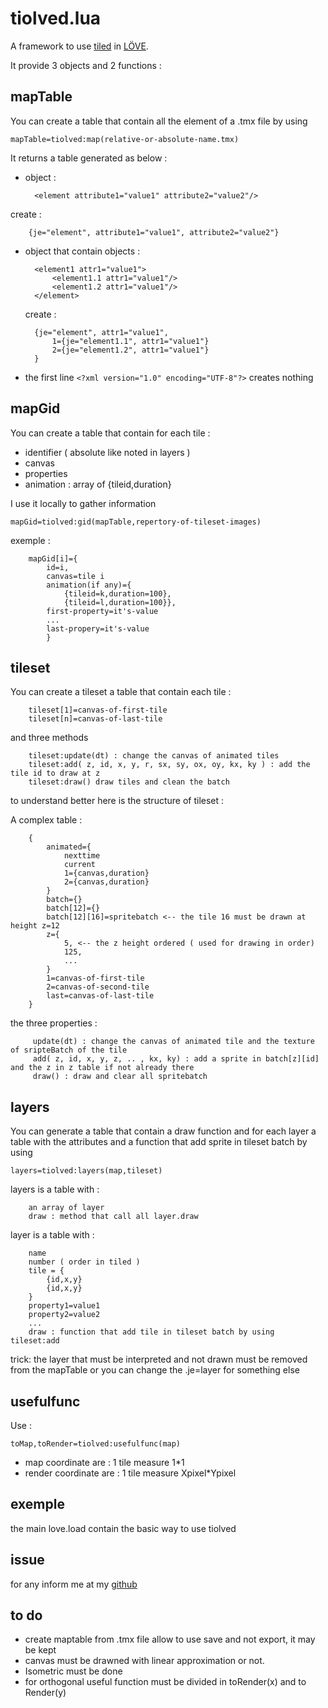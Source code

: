 tiolved.lua
===========

A framework to use [tiled](http://www.mapeditor.org/) in [LÖVE](http://love2d.org).

It provide 3 objects and 2 functions :

mapTable
-------- 

You can create a table that contain all the element of a .tmx file by using 

``` mapTable=tiolved:map(relative-or-absolute-name.tmx) ```

It returns a table generated as below :

* object :

		<element attribute1="value1" attribute2="value2"/> 

 create :

 		{je="element", attribute1="value1", attribute2="value2"}

* object that contain objects :

		<element1 attr1="value1">
			<element1.1 attr1="value1"/>
			<element1.2 attr1="value1"/>
		</element>

   create :

		{je="element", attr1="value1",
			1={je="element1.1", attr1="value1"}
			2={je="element1.2", attr1="value1"}
		}

* the first line `<?xml version="1.0" encoding="UTF-8"?>` creates nothing

mapGid
------

You can create a table that contain for each tile :

* identifier ( absolute like noted in layers )
* canvas
* properties
* animation : array of {tileid,duration}

I use it locally to gather information

``` mapGid=tiolved:gid(mapTable,repertory-of-tileset-images) ```

exemple :

		mapGid[i]={
			id=i,
			canvas=tile i
			animation(if any)={
				{tileid=k,duration=100},
				{tileid=l,duration=100}},
			first-property=it's-value
			...
			last-propery=it's-value
			}

tileset
-------

You can create a tileset a table that contain each tile :

		tileset[1]=canvas-of-first-tile
		tileset[n]=canvas-of-last-tile

and three methods

		tileset:update(dt) : change the canvas of animated tiles
		tileset:add( z, id, x, y, r, sx, sy, ox, oy, kx, ky ) : add the tile id to draw at z
		tileset:draw() draw tiles and clean the batch

to understand better here is the structure of tileset :

A complex table :

		{
	 		animated={
		 		nexttime
		 		current
		 		1={canvas,duration}
		 		2={canvas,duration}
		 	}
		 	batch={}
		 	batch[12]={}
		 	batch[12][16]=spritebatch <-- the tile 16 must be drawn at height z=12
		 	z={
 				5, <-- the z height ordered ( used for drawing in order)
 				125,
 				...
 			}
			1=canvas-of-first-tile
			2=canvas-of-second-tile
			last=canvas-of-last-tile
		}

the three properties :

		 update(dt) : change the canvas of animated tile and the texture of sripteBatch of the tile
		 add( z, id, x, y, z, .. , kx, ky) : add a sprite in batch[z][id] and the z in z table if not already there
		 draw() : draw and clear all spritebatch

layers
------

You can  generate a table that contain a draw function and for each layer a table with the attributes and a function that add sprite in tileset batch by using

``` layers=tiolved:layers(map,tileset) ```

layers is a table with :

		an array of layer
		draw : method that call all layer.draw

layer is a table with :

		name
		number ( order in tiled )
		tile = {
			{id,x,y}
			{id,x,y}
		}
		property1=value1
		property2=value2
		...
		draw : function that add tile in tileset batch by using tileset:add

trick: the layer that must be interpreted and not drawn must be removed from the mapTable or you can change the .je=layer for something else

usefulfunc
----------

Use :

``` toMap,toRender=tiolved:usefulfunc(map) ```

* map coordinate are : 1 tile measure 1*1
* render coordinate are : 1 tile measure Xpixel*Ypixel

exemple
-------

the main love.load contain the basic way to use tiolved

issue
-----

for any inform me at my [github](https://github.com/thiolliere/tiolved)

to do
-----
* create maptable from .tmx file allow to use save and not export, it may be kept
* canvas must be drawned with linear approximation or not.
* Isometric must be done
* for orthogonal useful function must be divided in toRender(x) and to Render(y)

